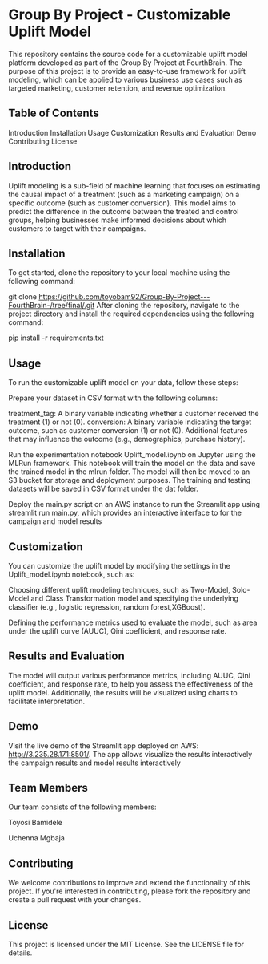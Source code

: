 # Group By Project - Customizable Uplift Model

This repository contains the source code for a customizable uplift model platform developed as part of the Group By Project at FourthBrain. The purpose of this project is to provide an easy-to-use framework for uplift modeling, which can be applied to various business use cases such as targeted marketing, customer retention, and revenue optimization.

## Table of Contents
Introduction
Installation
Usage
Customization
Results and Evaluation
Demo
Contributing
License

## Introduction
Uplift modeling is a sub-field of machine learning that focuses on estimating the causal impact of a treatment (such as a marketing campaign) on a specific outcome (such as customer conversion). This model aims to predict the difference in the outcome between the treated and control groups, helping businesses make informed decisions about which customers to target with their campaigns.

## Installation
To get started, clone the repository to your local machine using the following command:

git clone https://github.com/toyobam92/Group-By-Project---FourthBrain-/tree/final/.git
After cloning the repository, navigate to the project directory and install the required dependencies using the following command:

pip install -r requirements.txt

## Usage
To run the customizable uplift model on your data, follow these steps:

Prepare your dataset in CSV format with the following columns:

treatment_tag: A binary variable indicating whether a customer received the treatment (1) or not (0).
conversion: A binary variable indicating the target outcome, such as customer conversion (1) or not (0).
Additional features that may influence the outcome (e.g., demographics, purchase history).

Run the experimentation notebook Uplift_model.ipynb on Jupyter using the MLRun framework. This notebook will train the model on the data and save the trained model in the mlrun folder. The model will then be moved to an S3 bucket for storage and deployment purposes. The training and testing datasets will be saved in CSV format under the dat folder.

Deploy the main.py script on an AWS instance to run the Streamlit app using streamlit run main.py, which provides an interactive interface to for the campaign and model results 

## Customization
You can customize the uplift model by modifying the settings in the Uplift_model.ipynb notebook, such as:

Choosing different uplift modeling techniques, such as Two-Model, Solo-Model and Class Transformation model and specifying the underlying classifier (e.g., logistic regression, random forest,XGBoost).

Defining the performance metrics used to evaluate the model, such as area under the uplift curve (AUUC), Qini coefficient, and response rate.

## Results and Evaluation
The model will output various performance metrics, including AUUC, Qini coefficient, and response rate, to help you assess the effectiveness of the uplift model. Additionally, the results will be visualized using charts to facilitate interpretation.

## Demo
Visit the live demo of the Streamlit app deployed on AWS: http://3.235.28.171:8501/. The app allows  visualize the results interactively the campaign results and model results interactively 

## Team Members
Our team consists of the following members:

Toyosi Bamidele

Uchenna Mgbaja

## Contributing
We welcome contributions to improve and extend the functionality of this project. If you're interested in contributing, please fork the repository and create a pull request with your changes.

## License
This project is licensed under the MIT License. See the LICENSE file for details.
